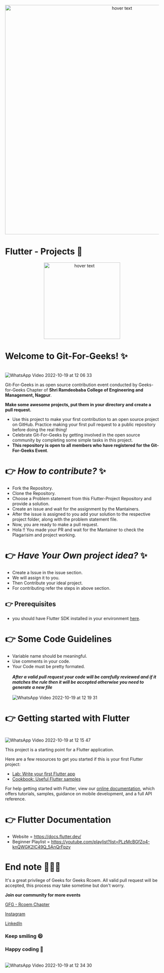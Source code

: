 
<p align="center">
  <img src="https://lh5.googleusercontent.com/4dbbW-eyYqaTGAFFlLDtVO3lDVdaPSX671WExyKzLv1QI78zBUjJPE5Ek3SlTW3WCjA=w2400" width="750" title="hover text">
</p>

# Flutter - Projects :iphone:
<p align="center">
  <img src="https://lh5.googleusercontent.com/zxD2dwSzczmTFkMESB4kgZjiamaEABU-qaJtkIS8urR6TMiBaysMXORFRsBWGwzc960=w2400" width="250" title="hover text">
</p>

# **Welcome to Git-For-Geeks!** :sparkles:


&emsp;&emsp;&emsp;&emsp;&emsp;&emsp;&emsp;&emsp;&emsp;&emsp;&emsp;&emsp;&emsp;&emsp;&emsp;&emsp;&emsp;&emsp;  ![WhatsApp Video 2022-10-19 at 12 06 33](https://user-images.githubusercontent.com/77586492/196615080-cf2bc190-76ae-4ca0-ad76-d3b9c45637cd.gif)

Git-For-Geeks in as open source contribution event conducted by Geeks-for-Geeks Chapter of **Shri Ramdeobaba College of Engineering and Management, Nagpur**.

**Make some awesome projects, put them in your directory and create a pull request.**

- Use this project to make your first contribution to an open source project on GitHub. Practice making your first pull request to a public repository before doing the real thing!
- Celebrate Git-For-Geeks by getting involved in the open source community by completing some simple tasks in this project.
- **This repository is open to all members who have registered for the Git-For-Geeks Event**.


#  :point_right: ***How to contribute?* ✨**

- Fork the Repository.
- Clone the Repository.
- Choose a Problem statement from this Flutter-Project Repository and provide a solution.
- Create an issue and wait for the assignment by the Mantainers.
- After the issue is assigned to you add your solution to the respective project folder, along with the problem statement file.
- Now, you are ready to make a pull request.
- Hola !! You made your PR and wait for the Mantainer to check the Plagarisim and project working.

#  :point_right: ***Have Your Own project idea?* ✨**

- Create a Issue in the issue section.
- We will assign it to you.
- Then Contribute your ideal project.
- For contributing refer the steps in above section.


##   :point_right: **Prerequisites**

- you should have Flutter SDK installed in your environment [here](https://flutter.dev/docs/get-started/install).


#   :point_right: Some Code Guidelines

- Variable name should be meaningful.<br>
- Use comments in your code.<br>
- Your Code must be pretty formated.<br>
<br>***After a valid pull request your code will be carefully reviewed and if it matches the rule then it will be accepted otherwise you need to generate a new file***<br>
&emsp;&emsp;&emsp;&emsp;&emsp;&emsp;&emsp;&emsp;&emsp;&emsp;&emsp;&emsp;&emsp;&emsp;&emsp;&emsp; ![WhatsApp Video 2022-10-19 at 12 19 31](https://user-images.githubusercontent.com/77586492/196617518-71a1a95b-d3ac-4a56-a068-5c7d6de7bc3c.gif)

#   :point_right: Getting started with Flutter


  &emsp;&emsp;&emsp;&emsp;&emsp;&emsp;&emsp;&emsp;&emsp;&emsp;&emsp;&emsp;&emsp;&emsp;&emsp;&emsp;&emsp;&emsp; ![WhatsApp Video 2022-10-19 at 12 15 47](https://user-images.githubusercontent.com/77586492/196616848-145ffe1c-3dcc-4e6c-a16b-5c50e866acf6.gif)

This project is a starting point for a Flutter application.

Here are a few resources to get you started if this is your first Flutter project:

- [Lab: Write your first Flutter app](https://flutter.dev/docs/get-started/codelab)
- [Cookbook: Useful Flutter samples](https://flutter.dev/docs/cookbook)

For help getting started with Flutter, view our [online documentation](https://flutter.dev/docs), which offers tutorials, samples, guidance on mobile development, and a full API reference.

#   :point_right: **Flutter Documentation**
- Website = https://docs.flutter.dev/ <br>
- Beginner Playlist = https://youtube.com/playlist?list=PLzMcBGfZo4-knQWGK2IC49Q_5AnQrFpzv<br>

# **End note** :star2::star2::star2:
It's a great privilege of Geeks for Geeks Rcoem. All valid pull request will be accepted, this process may take sometime but don't worry.

**Join our community for more events**

[GFG - Rcoem Chapter](https://linktr.ee/gfgrcoem)

[Instagram](https://www.instagram.com/gfg_rcoem_chapter/)

[LinkedIn](https://www.linkedin.com/company/geeksforgeeks-rcoem-chapter/)

### **Keep smiling 😄**

### **Happy coding 🥳**





 &emsp;&emsp;&emsp;&emsp;&emsp;&emsp;&emsp;&emsp;&emsp;&emsp;&emsp;&emsp;&emsp;&emsp;&emsp;&emsp;&emsp;&emsp;![WhatsApp Video 2022-10-19 at 12 34 30](https://user-images.githubusercontent.com/77586492/196620309-acc797de-9747-4c0e-877e-83a8689e6d1e.gif)
